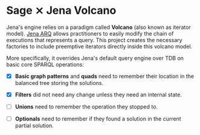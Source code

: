 # Sage ⨯ Jena Volcano

Jena's engine relies on a paradigm called **Volcano** (also known as
iterator model). [Jena
ARQ](https://jena.apache.org/documentation/query/index.html) allows
practitioners to easily modify the chain of executions that represents
a query. This project creates the necessary factories to include
preemptive iterators directly inside this volcano model.

More specifically, it overrides Jena's default query engine over TDB
on basic core SPARQL operations:

- [X] **Basic graph patterns** and **quads** need to remember their location
  in the balanced tree storing the solutions.

- [X] **Filters** did not need any change unless they need an
  internal state.
  
- [ ] **Unions** need to remember the operation they stopped to.

- [ ] **Optionals** need to remember if they found a solution in the current partial solution.
